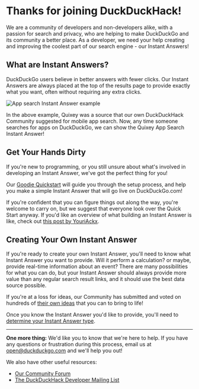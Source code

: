# Thanks for joining DuckDuckHack!

We are a community of developers and non-developers alike, with a passion for search and privacy, who are helping to make DuckDuckGo and its community a better place. As a developer, we need your help creating and improving the coolest part of our search engine - our Instant Answers!

## What are Instant Answers?


DuckDuckGo users believe in better answers with fewer clicks. Our Instant Answers are always placed at the top of the results page to provide exactly what you want, often without requiring any extra clicks.

![App search Instant Answer example](https://images.duckduckgo.com/iu/?u=https%3A%2F%2Fraw.githubusercontent.com%2Fduckduckgo%2Fduckduckgo-documentation%2Fmaster%2Fduckduckhack%2Fassets%2Fapp_search_example.png&f=1)

In the above example, Quixey was a source that our own DuckDuckHack Community suggested for mobile app search. Now, any time someone searches for apps on DuckDuckGo, we can show the Quixey App Search Instant Answer!

## Get Your Hands Dirty

If you're new to programming, or you still unsure about what's involved in developing an Instant Answer, we've got the perfect thing for you!

Our [Goodie Quickstart](https://github.com/duckduckgo/duckduckgo-documentation/blob/master/duckduckhack/goodie/goodie_quickstart.md) will guide you through the setup process, and help you make a simple Instant Answer that will go live on DuckDuckGo.com! 

If you're confident that you can figure things out along the way, you're welcome to carry on, but we suggest that everyone look over the Quick Start anyway. If you'd like an overview of what building an Instant Answer is like, check out [this post by YouriAckx](http://blog.ackx.net/duckduckhack-accepted.html). 

## Creating Your Own Instant Answer

If you're ready to create your own Instant Answer, you'll need to know what Instant Answer you want to provide. Will it perform a calculation? or maybe, provide real-time information about an event? There are many possibilities for what you can do, but your Instant Answer should always provide more value than any regular search result links, and it should use the best data source possible.

If you're at a loss for ideas, our Community has submitted and voted on hundreds of [their own ideas](https://duck.co/ideas) that you can to bring to life!

Once you know the Instant Answer you'd like to provide, you'll need to [determine your Instant Answer type](https://github.com/duckduckgo/duckduckgo-documentation/blob/master/duckduckhack/getting-started/determine_your_instant_answer_type.md).

------

**One more thing:** We'd like you to know that we're here to help. If you have any questions or frustration during this process, email us at [open@duckduckgo.com](mailto:open@duckduckgo.com) and we'll help you out!

We also have other useful resources:

- [Our Community Forum](https://duck.co/forum)
- [The DuckDuckHack Developer Mailing List](https://www.listbox.com/subscribe/?list_id=197814)

